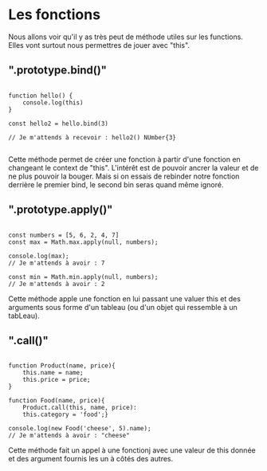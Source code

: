 # Les fonctions

Nous allons voir qu'il y as très peut de méthode utiles sur les functions. 
Elles vont surtout nous permettres de jouer avec "this".

## ".prototype.bind()"

```JS

function hello() {
    console.log(this)
}

const hello2 = hello.bind(3)

// Je m'attends à recevoir : hello2() NUmber{3}


```

Cette méthode permet de créer une fonction à partir d'une fonction en changeant le context de "this". L'intérêt est de pouvoir ancrer la valeur et de ne plus pouvoir la bouger. 
Mais si on essais de rebinder notre fonction derrière le premier bind, le second bin seras quand même ignoré. 

## ".prototype.apply()"

```JS

const numbers = [5, 6, 2, 4, 7]
const max = Math.max.apply(null, numbers);

console.log(max);
// Je m'attends à avoir : 7 

const min = Math.min.apply(null, numbers);
// Je m'attends à avoir : 2

```

Cette méthode apple une fonction en lui passant une valuer this et des arguments sous forme d'un tableau (ou d'un objet qui ressemble à un tabLeau). 

## ".call()"

```JS 

function Product(name, price){
    this.name = name;
    this.price = price;
}

function Food(name, price){
    Product.call(this, name, price):
    this.category = 'food';}

console.log(new Food('cheese', 5).name);
// Je m'attends à avoir : "cheese"

```

Cette méthode fait un appel à une fonctionj avec une valeur de this donnée et des argument fournis les un à côtés des autres. 